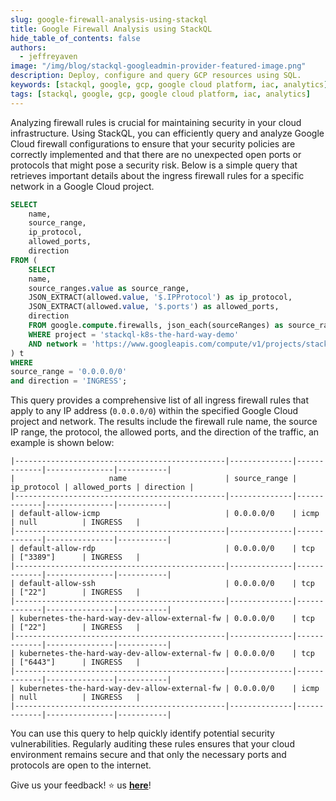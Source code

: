 ```yaml
---
slug: google-firewall-analysis-using-stackql
title: Google Firewall Analysis using StackQL
hide_table_of_contents: false
authors:	
  - jeffreyaven
image: "/img/blog/stackql-googleadmin-provider-featured-image.png"
description: Deploy, configure and query GCP resources using SQL.
keywords: [stackql, google, gcp, google cloud platform, iac, analytics]
tags: [stackql, google, gcp, google cloud platform, iac, analytics]
---
```


Analyzing firewall rules is crucial for maintaining security in your cloud infrastructure. Using StackQL, you can efficiently query and analyze Google Cloud firewall configurations to ensure that your security policies are correctly implemented and that there are no unexpected open ports or protocols that might pose a security risk. Below is a simple query that retrieves important details about the ingress firewall rules for a specific network in a Google Cloud project.

```sql
SELECT 
	name, 
	source_range,
	ip_protocol,
	allowed_ports,
	direction
FROM (
	SELECT 
	name,
	source_ranges.value as source_range,  
	JSON_EXTRACT(allowed.value, '$.IPProtocol') as ip_protocol,
	JSON_EXTRACT(allowed.value, '$.ports') as allowed_ports,
	direction
	FROM google.compute.firewalls, json_each(sourceRanges) as source_ranges, json_each(allowed) as allowed
	WHERE project = 'stackql-k8s-the-hard-way-demo' 
	AND network = 'https://www.googleapis.com/compute/v1/projects/stackql-k8s-the-hard-way-demo/global/networks/kubernetes-the-hard-way-dev-vpc'
) t 
WHERE 
source_range = '0.0.0.0/0' 
and direction = 'INGRESS';
```

This query provides a comprehensive list of all ingress firewall rules that apply to any IP address (`0.0.0.0/0`) within the specified Google Cloud project and network. The results include the firewall rule name, the source IP range, the protocol, the allowed ports, and the direction of the traffic, an example is shown below:

```
|-----------------------------------------------|--------------|-------------|---------------|-----------|                                                                                         
|                     name                      | source_range | ip_protocol | allowed_ports | direction |                                                                                         
|-----------------------------------------------|--------------|-------------|---------------|-----------|                                                                                         
| default-allow-icmp                            | 0.0.0.0/0    | icmp        | null          | INGRESS   |                                                                                         
|-----------------------------------------------|--------------|-------------|---------------|-----------|                                                                                         
| default-allow-rdp                             | 0.0.0.0/0    | tcp         | ["3389"]      | INGRESS   |                                                                                         
|-----------------------------------------------|--------------|-------------|---------------|-----------|                                                                                         
| default-allow-ssh                             | 0.0.0.0/0    | tcp         | ["22"]        | INGRESS   |                                                                                         
|-----------------------------------------------|--------------|-------------|---------------|-----------|                                                                                         
| kubernetes-the-hard-way-dev-allow-external-fw | 0.0.0.0/0    | tcp         | ["22"]        | INGRESS   |                                                                                         
|-----------------------------------------------|--------------|-------------|---------------|-----------|                                                                                         
| kubernetes-the-hard-way-dev-allow-external-fw | 0.0.0.0/0    | tcp         | ["6443"]      | INGRESS   |                                                                                         
|-----------------------------------------------|--------------|-------------|---------------|-----------|                                                                                         
| kubernetes-the-hard-way-dev-allow-external-fw | 0.0.0.0/0    | icmp        | null          | INGRESS   |                                                                                         
|-----------------------------------------------|--------------|-------------|---------------|-----------| 
```

You can use this query to help quickly identify potential security vulnerabilities. Regularly auditing these rules ensures that your cloud environment remains secure and that only the necessary ports and protocols are open to the internet.  

Give us your feedback! ⭐ us [__here__](https://github.com/stackql/stackql)!